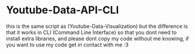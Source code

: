 # Youtube-Data-API-CLI
this is the same script as (Youtube-Data-Visualization) but the difference is that it works in CLI (Command Line Interface) so that you dont need to install extra libraries, and please dont copy my code without me knowing, if you want to use my code get in contact with me :3
